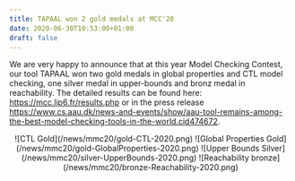 ```yaml
---
title: TAPAAL won 2 gold medals at MCC'20
date: 2020-06-30T10:53:00+01:00
draft: false
---
```


We are very happy to announce that at this year Model Checking Contest, our tool TAPAAL won two gold medals in global properties and CTL model checking, 
one silver medal in upper-bounds and bronz medal in reachability. The detailed results can be found here: https://mcc.lip6.fr/results.php
or in the press release https://www.cs.aau.dk/news-and-events/show/aau-tool-remains-among-the-best-model-checking-tools-in-the-world.cid474672.

<center>
![CTL Gold](/news/mmc20/gold-CTL-2020.png)
![Global Properties Gold](/news/mmc20/gold-GlobalProperties-2020.png)
![Upper Bounds Silver](/news/mmc20/silver-UpperBounds-2020.png)
![Reachability bronze](/news/mmc20/bronze-Reachability-2020.png)
</center>
